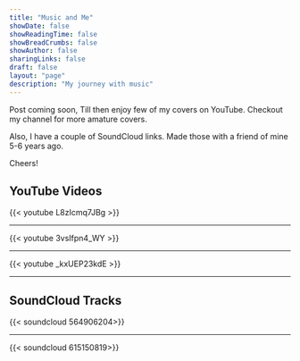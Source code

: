 ```yaml
---
title: "Music and Me"
showDate: false
showReadingTime: false
showBreadCrumbs: false
showAuthor: false
sharingLinks: false
draft: false
layout: "page"
description: "My journey with music"
---
```


Post coming soon, Till then enjoy few of my covers on YouTube. Checkout my channel for more amature covers.

Also, I have a couple of SoundCloud links. Made those with a friend of mine 5-6 years ago.

Cheers!

## YouTube Videos

{{< youtube L8zIcmq7JBg >}}

---

{{< youtube 3vsIfpn4_WY >}}

---

{{< youtube _kxUEP23kdE >}}

---

## SoundCloud Tracks

{{< soundcloud  564906204>}}

---

{{< soundcloud  615150819>}}
